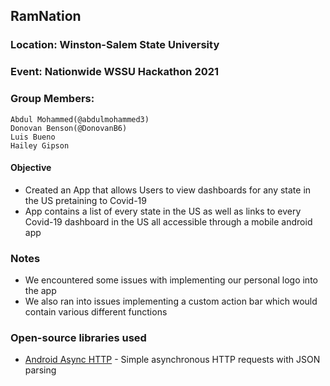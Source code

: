 ## RamNation

### Location: Winston-Salem State University

### Event: Nationwide WSSU Hackathon 2021
### Group Members:
    Abdul Mohammed(@abdulmohammed3)
    Donovan Benson(@DonovanB6)
    Luis Bueno
    Hailey Gipson

#### Objective
  * Created an App that allows Users to view dashboards for any state in the US pretaining to Covid-19
  * App contains a list of every state in the US as well as links to every Covid-19 dashboard in the US all accessible through a mobile android app


### Notes
  * We encountered some issues with implementing our personal logo into the app
  * We also ran into issues implementing a custom action bar which would contain various different functions
  

### Open-source libraries used
- [Android Async HTTP](https://github.com/codepath/CPAsyncHttpClient) - Simple asynchronous HTTP requests with JSON parsing
